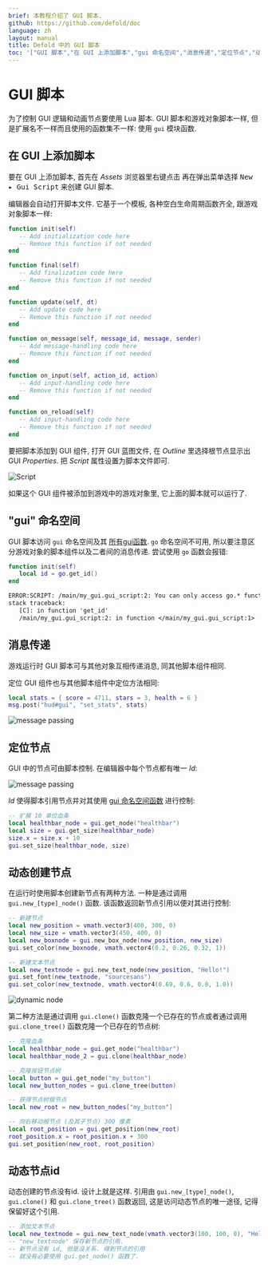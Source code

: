 ```yaml
---
brief: 本教程介绍了 GUI 脚本.
github: https://github.com/defold/doc
language: zh
layout: manual
title: Defold 中的 GUI 脚本
toc: '["GUI 脚本","在 GUI 上添加脚本","gui 命名空间","消息传递","定位节点","动态创建节点","动态节点id"]'
---
```


# GUI 脚本

为了控制 GUI 逻辑和动画节点要使用 Lua 脚本. GUI 脚本和游戏对象脚本一样, 但是扩展名不一样而且使用的函数集不一样: 使用 `gui` 模块函数.

## 在 GUI 上添加脚本

要在 GUI 上添加脚本, 首先在 *Assets* 浏览器里<kbd>右键点击</kbd> 再在弹出菜单选择 <kbd>New ▸ Gui Script</kbd> 来创建 GUI 脚本.

编辑器会自动打开脚本文件. 它基于一个模板, 各种空白生命周期函数齐全, 跟游戏对象脚本一样:

```lua
function init(self)
   -- Add initialization code here
   -- Remove this function if not needed
end

function final(self)
   -- Add finalization code here
   -- Remove this function if not needed
end

function update(self, dt)
   -- Add update code here
   -- Remove this function if not needed
end

function on_message(self, message_id, message, sender)
   -- Add message-handling code here
   -- Remove this function if not needed
end

function on_input(self, action_id, action)
   -- Add input-handling code here
   -- Remove this function if not needed
end

function on_reload(self)
   -- Add input-handling code here
   -- Remove this function if not needed
end
```

要把脚本添加到 GUI 组件, 打开 GUI 蓝图文件, 在 *Outline* 里选择根节点显示出 GUI *Properties*. 把 *Script* 属性设置为脚本文件即可.

![Script](/manuals/images/gui-script/set_script.png)

如果这个 GUI 组件被添加到游戏中的游戏对象里, 它上面的脚本就可以运行了.

## "gui" 命名空间

GUI 脚本访问 `gui` 命名空间及其 [所有gui函数](/ref/gui). `go` 命名空间不可用, 所以要注意区分游戏对象的脚本组件以及二者间的消息传递. 尝试使用 `go` 函数会报错:

```lua
function init(self)
   local id = go.get_id()
end
```

```txt
ERROR:SCRIPT: /main/my_gui.gui_script:2: You can only access go.* functions and values from a script instance (.script file)
stack traceback:
   [C]: in function 'get_id'
   /main/my_gui.gui_script:2: in function </main/my_gui.gui_script:1>
```

## 消息传递

游戏运行时 GUI 脚本可与其他对象互相传递消息, 同其他脚本组件相同.

定位 GUI 组件也与其他脚本组件中定位方法相同:

```lua
local stats = { score = 4711, stars = 3, health = 6 }
msg.post("hud#gui", "set_stats", stats)
```

![message passing](/manuals/images/gui-script/message_passing.png)

## 定位节点

GUI 中的节点可由脚本控制. 在编辑器中每个节点都有唯一 *Id*:

![message passing](/manuals/images/gui-script/node_id.png)

*Id* 使得脚本引用节点并对其使用 [gui 命名空间函数](/ref/gui) 进行控制:

```lua
-- 扩展 10 单位血条
local healthbar_node = gui.get_node("healthbar")
local size = gui.get_size(healthbar_node)
size.x = size.x + 10
gui.set_size(healthbar_node, size)
```

## 动态创建节点

在运行时使用脚本创建新节点有两种方法. 一种是通过调用 `gui.new_[type]_node()` 函数. 该函数返回新节点引用以便对其进行控制:

```lua
-- 新建节点
local new_position = vmath.vector3(400, 300, 0)
local new_size = vmath.vector3(450, 400, 0)
local new_boxnode = gui.new_box_node(new_position, new_size)
gui.set_color(new_boxnode, vmath.vector4(0.2, 0.26, 0.32, 1))

-- 新建文本节点
local new_textnode = gui.new_text_node(new_position, "Hello!")
gui.set_font(new_textnode, "sourcesans")
gui.set_color(new_textnode, vmath.vector4(0.69, 0.6, 0.8, 1.0))
```

![dynamic node](/manuals/images/gui-script/dynamic_nodes.png)

第二种方法是通过调用 `gui.clone()` 函数克隆一个已存在的节点或者通过调用 `gui.clone_tree()` 函数克隆一个已存在的节点树:

```lua
-- 克隆血条
local healthbar_node = gui.get_node("healthbar")
local healthbar_node_2 = gui.clone(healthbar_node)

-- 克隆按钮节点树
local button = gui.get_node("my_button")
local new_button_nodes = gui.clone_tree(button)

-- 获得节点树根节点
local new_root = new_button_nodes["my_button"]

-- 向右移动根节点 (及其子节点) 300 像素
local root_position = gui.get_position(new_root)
root_position.x = root_position.x + 300
gui.set_position(new_root, root_position)
```

## 动态节点id

动态创建的节点没有id. 设计上就是这样. 引用由 `gui.new_[type]_node()`, `gui.clone()` 和 `gui.clone_tree()` 函数返回, 这是访问动态节点的唯一途径, 记得保留好这个引用.

```lua
-- 添加文本节点
local new_textnode = gui.new_text_node(vmath.vector3(100, 100, 0), "Hello!")
-- "new_textnode" 保存新节点的引用.
-- 新节点没有 id, 但是没关系. 得到节点的引用
-- 就没有必要使用 gui.get_node() 函数了.
```